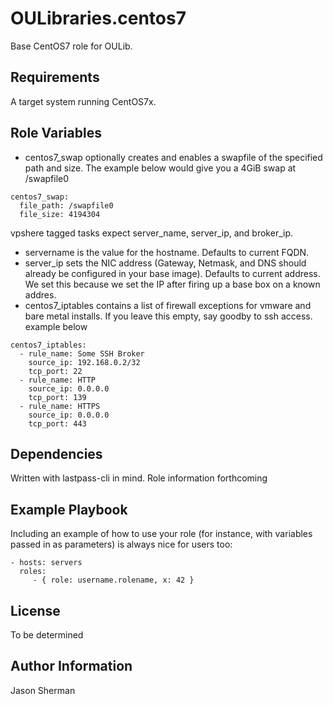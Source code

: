 OULibraries.centos7
=========

Base CentOS7 role for OULib.

Requirements
------------

A target system running CentOS7x.

Role Variables
--------------

* centos7_swap optionally creates and enables a swapfile of the specified path and size. The example below would give you a 4GiB swap at /swapfile0
```
centos7_swap:
  file_path: /swapfile0
  file_size: 4194304
```

vpshere tagged tasks expect server_name, server_ip, and broker_ip.
* servername is the value for the hostname. Defaults to current FQDN.
* server_ip sets the NIC address (Gateway, Netmask, and DNS should already be configured in your base image). Defaults to current address. We set this because we set the IP after firing up a base box on a known addres.
* centos7_iptables contains a list of firewall exceptions for vmware and bare metal installs.  If you leave this empty, say goodby to ssh access. example below

```
centos7_iptables:
  - rule_name: Some SSH Broker
    source_ip: 192.168.0.2/32
    tcp_port: 22
  - rule_name: HTTP
    source_ip: 0.0.0.0
    tcp_port: 139
  - rule_name: HTTPS
    source_ip: 0.0.0.0
    tcp_port: 443
```

Dependencies
------------

Written with lastpass-cli in mind. Role information forthcoming

Example Playbook
----------------

Including an example of how to use your role (for instance, with variables passed in as parameters) is always nice for users too:

    - hosts: servers
      roles:
         - { role: username.rolename, x: 42 }

License
-------

To be determined

Author Information
------------------

Jason Sherman
